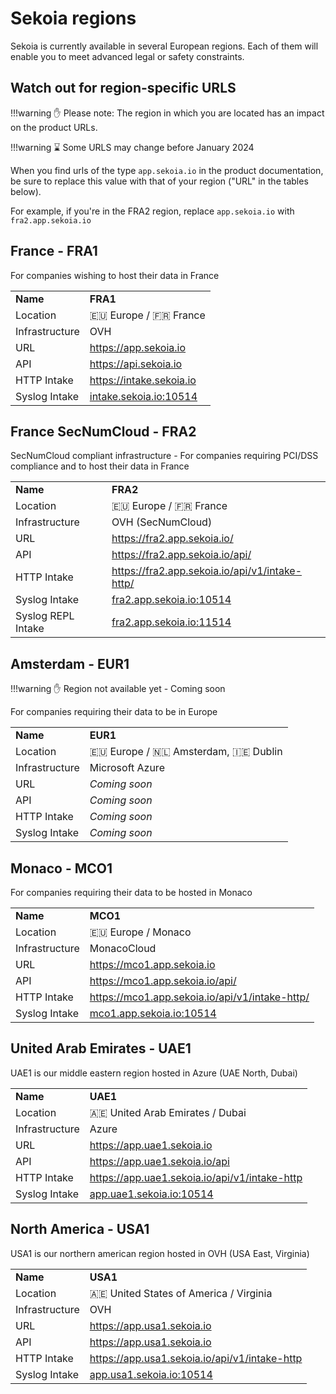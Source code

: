 # Sekoia regions

Sekoia is currently available in several European regions. Each of them will enable you to meet advanced legal or safety constraints.

## Watch out for region-specific URLS

!!!warning
✋ Please note: The region in which you are located has an impact on the product URLs.

!!!warning
⌛ Some URLS may change before January 2024

When you find urls of the type <code>app.sekoia.io</code> in the product documentation, be sure to replace this value with that of your region ("URL" in the tables below).

For example, if you're in the FRA2 region, replace <code>app.sekoia.io</code> with <code>fra2.app.sekoia.io</code>

## France - FRA1

For companies wishing to host their data in France

<table style="width:100%">
    <tbody>
        <tr>
            <td><strong>Name</strong></td>
            <td><strong>FRA1</strong></td>
        </tr>
        <tr>
            <td>Location</td>
            <td>🇪🇺 Europe / 🇫🇷 France</td>
        </tr>
        <tr>
            <td>Infrastructure</td>
            <td>OVH</td>
        </tr>
        <tr>
            <td>URL</td>
            <td><a href="https://app.sekoia.io">https://app.sekoia.io</a></td>
        </tr>
        <tr>
            <td>API</td>
            <td><a href="https://api.sekoia.io">https://api.sekoia.io</a></td>
        </tr>
        <tr>
            <td>HTTP Intake</td>
            <td><a href="https://intake.sekoia.io/">https://intake.sekoia.io</a></td>
        </tr>
        <tr>
            <td>Syslog Intake</td>
            <td><a href="intake.sekoia.io:10514">intake.sekoia.io:10514</a></td>
        </tr>
    </tbody>
</table>

## France SecNumCloud - FRA2

SecNumCloud compliant infrastructure - For companies requiring PCI/DSS compliance and to host their data in France

<table style="width:100%">
    <tbody>
        <tr>
            <td><strong>Name</strong></td>
            <td><strong>FRA2</strong></td>
        </tr>
        <tr>
            <td>Location</td>
            <td>🇪🇺 Europe / 🇫🇷 France</td>
        </tr>
        <tr>
            <td>Infrastructure</td>
            <td>OVH (SecNumCloud)</td>
        </tr>
        <tr>
            <td>URL</td>
            <td><a href="https://fra2.app.sekoia.io/">https://fra2.app.sekoia.io/</a></td>
        </tr>
        <tr>
            <td>API</td>
            <td><a href="https://fra2.app.sekoia.io/api/">https://fra2.app.sekoia.io/api/</a></td>
        </tr>
        <tr>
            <td>HTTP Intake</td>
            <td><a href="https://fra2.app.sekoia.io/api/v1/intake-http/">https://fra2.app.sekoia.io/api/v1/intake-http/</a></td>
        </tr>
        <tr>
            <td>Syslog Intake</td>
            <td><a href="fra2.app.sekoia.io:10514">fra2.app.sekoia.io:10514</a></td>
        </tr>
        <tr>
            <td>Syslog REPL Intake</td>
            <td><a href="fra2.app.sekoia.io:11514">fra2.app.sekoia.io:11514</a></td>
        </tr>
    </tbody>
</table>

## Amsterdam - EUR1

!!!warning
✋ Region not available yet - Coming soon

For companies requiring their data to be in Europe

<table style="width:100%">
    <tbody>
        <tr>
            <td><strong>Name</strong></td>
            <td><strong>EUR1</strong></td>
        </tr>
        <tr>
            <td>Location</td>
            <td>🇪🇺 Europe / 🇳🇱 Amsterdam, 🇮🇪 Dublin</td>
        </tr>
        <tr>
            <td>Infrastructure</td>
            <td>Microsoft Azure</td>
        </tr>
        <tr>
            <td>URL</td>
            <td> <i>Coming soon</i></td>
        </tr>
        <tr>
            <td>API</td>
            <td> <i>Coming soon</i></td>
        </tr>
        <tr>
            <td>HTTP Intake</td>
            <td> <i>Coming soon</i></td>
        </tr>
        <tr>
            <td>Syslog Intake</td>
            <td> <i>Coming soon</i></td>
        </tr>
    </tbody>
</table>

## Monaco - MCO1

For companies requiring their data to be hosted in Monaco

<table style="width:100%">
    <tbody>
        <tr>
            <td><strong>Name</strong></td>
            <td><strong>MCO1</strong></td>
        </tr>
        <tr>
            <td>Location</td>
            <td>🇪🇺 Europe / Monaco</td>
        </tr>
        <tr>
            <td>Infrastructure</td>
            <td>MonacoCloud</td>
        </tr>
        <tr>
            <td>URL</td>
            <td><a href="https://mco1.app.sekoia.io">https://mco1.app.sekoia.io</a></td>
        </tr>
        <tr>
            <td>API</td>
            <td><a href="https://mco1.app.sekoia.io/api/">https://mco1.app.sekoia.io/api/</a></td>
        </tr>
        <tr>
            <td>HTTP Intake</td>
            <td><a href="https://mco1.app.sekoia.io/api/v1/intake-http/">https://mco1.app.sekoia.io/api/v1/intake-http/</a></td>
        </tr>
        <tr>
            <td>Syslog Intake</td>
            <td><a href="mco1.app.sekoia.io:10514">mco1.app.sekoia.io:10514</a></td>
        </tr>
    </tbody>
</table>

## United Arab Emirates - UAE1

UAE1 is our middle eastern region hosted in Azure (UAE North, Dubai)

<table style="width:100%">
    <tbody>
        <tr>
            <td><strong>Name</strong></td>
            <td><strong>UAE1</strong></td>
        </tr>
        <tr>
            <td>Location</td>
            <td>🇦🇪 United Arab Emirates / Dubai</td>
        </tr>
        <tr>
            <td>Infrastructure</td>
            <td>Azure</td>
        </tr>
        <tr>
            <td>URL</td>
            <td><a href="https://app.uae1.sekoia.io">https://app.uae1.sekoia.io</a></td>
        </tr>
        <tr>
            <td>API</td>
            <td><a href="https://app.uae1.sekoia.io/api">https://app.uae1.sekoia.io/api</a></td>
        </tr>
        <tr>
            <td>HTTP Intake</td>
            <td><a href="https://app.uae1.sekoia.io/api/v1/intake-http">https://app.uae1.sekoia.io/api/v1/intake-http</a></td>
        </tr>
        <tr>
            <td>Syslog Intake</td>
            <td><a href="app.uae1.sekoia.io:10514">app.uae1.sekoia.io:10514</a></td>
        </tr>
    </tbody>
</table>

## North America - USA1

USA1 is our northern american region hosted in OVH (USA East, Virginia)

<table style="width:100%">
    <tbody>
        <tr>
            <td><strong>Name</strong></td>
            <td><strong>USA1</strong></td>
        </tr>
        <tr>
            <td>Location</td>
            <td>🇦🇪 United States of America / Virginia</td>
        </tr>
        <tr>
            <td>Infrastructure</td>
            <td>OVH</td>
        </tr>
        <tr>
            <td>URL</td>
            <td><a href="https://app.usa1.sekoia.io">https://app.usa1.sekoia.io</a></td>
        </tr>
        <tr>
            <td>API</td>
            <td><a href="https://api.usa1.sekoia.io">https://app.usa1.sekoia.io</a></td>
        </tr>
        <tr>
            <td>HTTP Intake</td>
            <td><a href="https://app.usa1.sekoia.io/api/v1/intake-http">https://app.usa1.sekoia.io/api/v1/intake-http</a></td>
        </tr>
        <tr>
            <td>Syslog Intake</td>
            <td><a href="app.usa1.sekoia.io:10514">app.usa1.sekoia.io:10514</a></td>
        </tr>
    </tbody>
</table>
